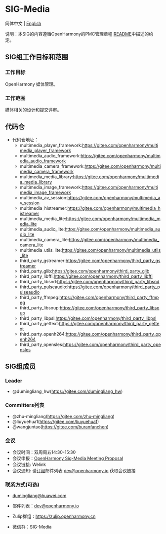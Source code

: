 # SIG-Media
简体中文 | [English](./sig-media.md)

说明：本SIG的内容遵循OpenHarmony的PMC管理章程 [README](/zh/pmc.md)中描述的约定。

## SIG组工作目标和范围

### 工作目标
OpenHarmony 媒体管理。

### 工作范围
媒体相关的设计和提交评审。

## 代码仓
- 代码仓地址：
  - multimedia_player_framework:https://gitee.com/openharmony/multimedia_player_framework
  - multimedia_audio_framework:https://gitee.com/openharmony/multimedia_audio_framework
  - multimedia_camera_framework:https://gitee.com/openharmony/multimedia_camera_framework
  - multimedia_media_library:https://gitee.com/openharmony/multimedia_media_library
  - multimedia_image_framework:https://gitee.com/openharmony/multimedia_image_framework
  - multimedia_av_session:https://gitee.com/openharmony/multimedia_av_session
  - multimedia_histreamer:https://gitee.com/openharmony/multimedia_histreamer
  - multimedia_media_lite:https://gitee.com/openharmony/multimedia_media_lite
  - multimedia_audio_lite:https://gitee.com/openharmony/multimedia_audio_lite
  - multimedia_camera_lite:https://gitee.com/openharmony/multimedia_camera_lite
  - multimedia_utils_lite:https://gitee.com/openharmony/multimedia_utils_lite
  - third_party_gstreamer:https://gitee.com/openharmony/third_party_gstreamer
  - third_party_glib:https://gitee.com/openharmony/third_party_glib
  - third_party_libffi:https://gitee.com/openharmony/third_party_libffi
  - third_party_libsnd:https://gitee.com/openharmony/third_party_libsnd
  - third_party_pulseaudio:https://gitee.com/openharmony/third_party_pulseaudio
  - third_party_ffmpeg:https://gitee.com/openharmony/third_party_ffmpeg
  - third_party_libsoup:https://gitee.com/openharmony/third_party_libsoup
  - third_party_libpsl:https://gitee.com/openharmony/third_party_libpsl
  - third_party_gettext:https://gitee.com/openharmony/third_party_gettext
  - third_party_openh264:https://gitee.com/openharmony/third_party_openh264
  - third_party_opensles:https://gitee.com/openharmony/third_party_opensles

## SIG组成员

### Leader
- @dumingliang_hw(https://gitee.com/dumingliang_hw)

### Committers列表
- @zhu-mingliang(https://gitee.com/zhu-mingliang)
- @liuyuehua1(https://gitee.com/liuyuehua1)
- @wangjuntao(https://gitee.com/buranfanchen)

### 会议
 - 会议时间：双周周五14:30-15:30
 - 会议申报：[OpenHarmony Sig-Media Meeting Proposal](https://shimo.im/sheets/DTgCtcgrHhyTq6tD/MODOC)
 - 会议链接: Welink
 - 会议通知: 请[订阅](https://lists.openatom.io/postorius/lists/dev.openharmony.io)邮件列表 dev@openharmony.io 获取会议链接

### 联系方式(可选)

- dumingliang@huawei.com

- 邮件列表：dev@openharmony.io
- Zulip群组：https://zulip.openharmony.cn
- 微信群：SIG-Media

